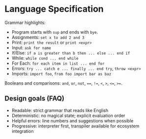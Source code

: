 Language Specification
======================

Grammar highlights:
- Program starts with `sup` and ends with `bye`.
- Assignments: `set x to add 2 and 3`
- Print: `print the result` or `print <expr>`
- Input: `ask for name`
- If/Else: `if a is greater than b then ... else ... end if`
- While: `while cond ... end while`
- For Each: `for each item in list ... end for`
- Errors: `try ... catch e ... finally ... end try`, `throw <expr>`
- Imports: `import foo`, `from foo import bar as baz`

Booleans and comparisons: `and`, `or`, `not`, `==`, `!=`, `<`, `>`, `<=`, `>=`.

Design goals (FAQ)
------------------
- Readable: strict grammar that reads like English
- Deterministic: no magical state; explicit evaluation order
- Helpful errors: line numbers and suggestions when possible
- Progressive: interpreter first, transpiler available for ecosystem integration

